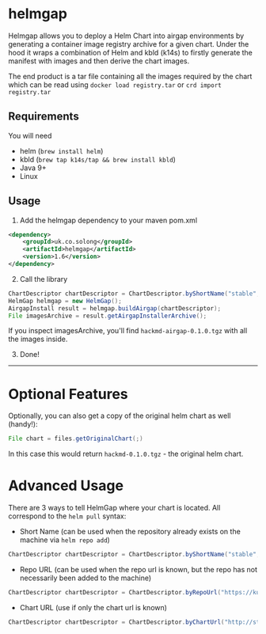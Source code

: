 # helmgap

Helmgap allows you to deploy a Helm Chart into airgap environments by generating a container image registry archive for a given chart. Under the hood it wraps a combination of Helm and kbld (k14s) to firstly generate the manifest with images and then derive the chart images.

The end product is a tar file containing all the images required by the chart which can be read using `docker load registry.tar` or `crd import registry.tar`

## Requirements
You will need 
- helm (`brew install helm`)
- kbld (`brew tap k14s/tap && brew install kbld`)
- Java 9+
- Linux

## Usage

1. Add the helmgap dependency to your maven pom.xml
```xml
<dependency>
    <groupId>uk.co.solong</groupId>
    <artifactId>helmgap</artifactId>
    <version>1.6</version>
</dependency>
```

2. Call the library
```java
ChartDescriptor chartDescriptor = ChartDescriptor.byShortName("stable", "hackmd", "0.1.0");
HelmGap helmgap = new HelmGap();
AirgapInstall result = helmgap.buildAirgap(chartDescriptor);
File imagesArchive = result.getAirgapInstallerArchive();
```

If you inspect imagesArchive, you'll find `hackmd-airgap-0.1.0.tgz` with all the images inside.

3. Done!

---

# Optional Features
Optionally, you can also get a copy of the original helm chart as well (handy!):
```java
File chart = files.getOriginalChart(;)
```
In this case this would return `hackmd-0.1.0.tgz` - the original helm chart.

# Advanced Usage
There are 3 ways to tell HelmGap where your chart is located. All correspond to the `helm pull` syntax:
- Short Name (can be used when the repository already exists on the machine via `helm repo add`)
```java
ChartDescriptor chartDescriptor = ChartDescriptor.byShortName("stable", "hackmd", "0.1.0");
```
- Repo URL (can be used when the repo url is known, but the repo has not necessarily been added to the machine)
```java
ChartDescriptor chartDescriptor = ChartDescriptor.byRepoUrl("https://kubernetes-charts.storage.googleapis.com", "hackmd", "0.1.0");
```
- Chart URL (use if only the chart url is known)
```java
ChartDescriptor chartDescriptor = ChartDescriptor.byChartUrl("http://storage.googleapis.com/kubernetes-charts/dask-1.1.0.tgz");
```
